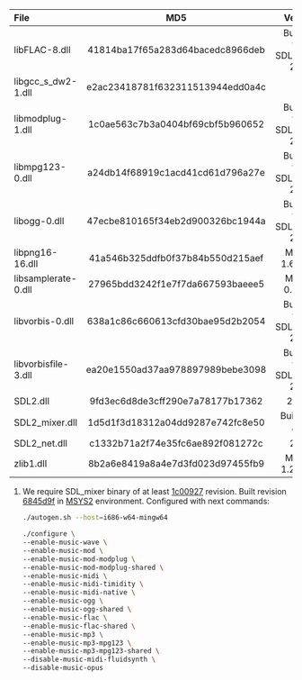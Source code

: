 | File                |               MD5                |            Version            |
|:--------------------|:--------------------------------:|:-----------------------------:|
| libFLAC-8.dll       | 41814ba17f65a283d64bacedc8966deb | Bundled with SDL2_mixer 2.0.4 |
| libgcc_s_dw2-1.dll  | e2ac23418781f632311513944edd0a4c |              ???              |
| libmodplug-1.dll    | 1c0ae563c7b3a0404bf69cbf5b960652 | Bundled with SDL2_mixer 2.0.4 |
| libmpg123-0.dll     | a24db14f68919c1acd41cd61d796a27e | Bundled with SDL2_mixer 2.0.4 |
| libogg-0.dll        | 47ecbe810165f34eb2d900326bc1944a | Bundled with SDL2_mixer 2.0.4 |
| libpng16-16.dll     | 41a546b325ddfb0f37b84b550d215aef |        MSYS2 1.6.37-6         |
| libsamplerate-0.dll | 27965bdd3242f1e7f7da667593baeee5 |         MSYS2 0.1.9-1         |
| libvorbis-0.dll     | 638a1c86c660613cfd30bae95d2b2054 | Bundled with SDL2_mixer 2.0.4 |
| libvorbisfile-3.dll | ea20e1550ad37aa978897989bebe3098 | Bundled with SDL2_mixer 2.0.4 |
| SDL2.dll            | 9fd3ec6d8de3cff290e7a78177b17362 |            2.0.20             |
| SDL2_mixer.dll      | 1d5d1f3d18312a04dd9287e742fc8e50 |  Built from git <sup>1</sup>  |
| SDL2_net.dll        | c1332b71a2f74e35fc6ae892f081272c |             2.0.1             |
| zlib1.dll           | 8b2a6e8419a8a4e7d3fd023d97455fb9 |        MSYS2 1.2.11-9         |

1. We require SDL_mixer binary of at least
   [1c00927](https://github.com/libsdl-org/SDL_mixer/commit/1c0092787398097360f7da745c7644fd32697f3b) revision.
   Built revision [6845d9f](https://github.com/libsdl-org/SDL_mixer/commit/6845d9f3cb3f35542f1ec7e74dba6b30bf968959)
   in [MSYS2](https://www.msys2.org/) environment. Configured with next commands:
   ``` bash
   ./autogen.sh --host=i686-w64-mingw64
   
   ./configure \
   --enable-music-wave \
   --enable-music-mod \
   --enable-music-mod-modplug \
   --enable-music-mod-modplug-shared \
   --enable-music-midi \
   --enable-music-midi-timidity \
   --enable-music-midi-native \
   --enable-music-ogg \
   --enable-music-ogg-shared \
   --enable-music-flac \
   --enable-music-flac-shared \
   --enable-music-mp3 \
   --enable-music-mp3-mpg123 \
   --enable-music-mp3-mpg123-shared \
   --disable-music-midi-fluidsynth \
   --disable-music-opus
   ```
